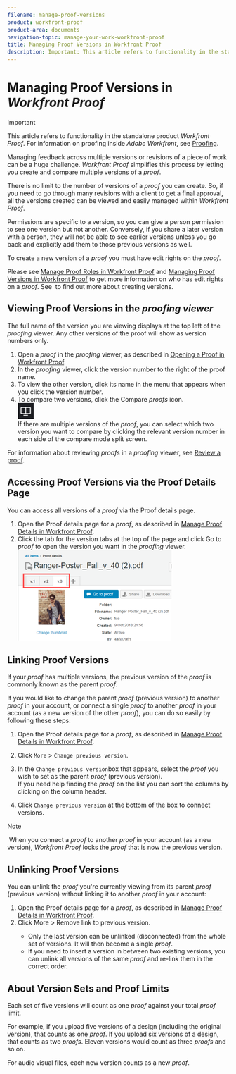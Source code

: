 ```yaml
---
filename: manage-proof-versions
product: workfront-proof
product-area: documents
navigation-topic: manage-your-work-workfront-proof
title: Managing Proof Versions in Workfront Proof
description: Important: This article refers to functionality in the standalone product Workfront Proof. For information on proofing inside Adobe Workfront, see Proofing.
---
```


# Managing Proof Versions in *Workfront Proof*

>[!IMPORTANT]
>
>This article refers to functionality in the standalone product *Workfront Proof*. For information on proofing inside *Adobe Workfront*, see [Proofing](../../../review-and-approve-work/proofing/proofing.md).

Managing feedback across multiple versions or revisions of a piece of work can be a huge challenge. *Workfront Proof* simplifies this process by letting you create and compare multiple versions of a *proof*.

There is no limit to the number of versions of a *proof* you can create. So, if you need to go through many revisions with a client to get a final approval, all the versions created can be viewed and easily managed within *Workfront Proof*.&nbsp;

Permissions are specific to a version, so you can give a person permission to see one version but not another. Conversely, if you share a later version with a person, they will not be able to see earlier versions unless you go back and explicitly add them to those previous versions as well.

To create a new version of a *proof* you must have edit rights on the *proof*.

Please see [Manage Proof Roles in Workfront Proof](../../../workfront-proof/wp-work-proofsfiles/share-proofs-and-files/manage-proof-roles.md) and [Managing Proof Versions in Workfront Proof](#) to get more information on who has edit rights on a *proof*. See&nbsp; to find out more about creating versions.

## Viewing Proof Versions in the *proofing viewer*

The full name of the version you are viewing displays at the top left of the *proofing* viewer. Any other versions of the proof will show as version numbers only.

<ol> 
 <li value="1">Open a <em>proof</em> in the <em>proofing</em> viewer, as described in <a href="../../../workfront-proof/wp-work-proofsfiles/review-proofs-wpv/open-proof.md" class="MCXref xref">Opening a Proof in Workfront Proof</a>.</li> 
 <li value="2">In the <em>proofing</em> viewer, click the version number to the right of the proof name.</li> 
 <li value="3">To view the other version, click its name in the menu that appears when you click the version number.</li> 
 <li value="4">To compare two versions, click the <span class="bold">Compare <em>proofs</em></span> icon.<br><img src="assets/compare-proofs-button.png" alt="Compare_Proofs_button.png"><br>If there are multiple versions of the <em>proof</em>, you can select which two version you want to compare by clicking the relevant version number in each side of the compare mode split screen.</li> 
</ol>

For information about reviewing *proofs* in a *proofing* viewer, see [Review a proof](../../../review-and-approve-work/proofing/reviewing-proofs-within-workfront/review-a-proof/review-a-proof.md).

## Accessing Proof Versions via the Proof Details Page

You can access all versions of a *proof* via the Proof details page.&nbsp;

<ol> 
 <li value="1">Open the Proof details page for a <em>proof</em>, as described in <a href="../../../workfront-proof/wp-work-proofsfiles/manage-your-work/manage-proof-details.md" class="MCXref xref">Manage Proof Details in Workfront Proof</a>.</li> 
 <li value="2">Click the tab for the version tabs at the top of the page and click <span class="bold">Go to <em>proof</em></span> to open the version you want in the <em>proofing</em> viewer.<br><img src="assets/version-tabs-on-proof-details-page-350x205.png" alt="Version_tabs_on_Proof_Details_page.png" style="width: 350;height: 205;"></li> 
</ol>

## Linking Proof Versions

If your *proof* has multiple versions, the previous version of the *proof* is commonly known as the parent *proof*.

If you would like to change the parent *proof* (previous version) to another *proof* in your account, or connect a single *proof* to another *proof* in your account (as a new version of the other *proof*), you can do so easily by following these steps:

1. Open the Proof details page for a *proof*, as described in [Manage Proof Details in Workfront Proof](../../../workfront-proof/wp-work-proofsfiles/manage-your-work/manage-proof-details.md).

1. Click `More` > `Change previous version`.

1. In the `Change previous version`box that appears, select the *proof* you wish to set as the parent *proof* (previous version).  
   If you need help finding the *proof* on the list you can sort the columns by clicking on the column header.

1. Click `Change previous version` at the bottom of the box to connect versions.&nbsp;

>[!NOTE]
>
>&nbsp;When you connect a *proof* to another *proof* in your account (as a new version), *Workfront Proof* locks the *proof* that is now the previous version.

## Unlinking Proof Versions

You can unlink the *proof* you're currently viewing from its parent *proof* (previous version) without linking it to another *proof* in your account:

<ol> 
 <li value="1">Open the Proof details page for a <em>proof</em>, as described in <a href="../../../workfront-proof/wp-work-proofsfiles/manage-your-work/manage-proof-details.md" class="MCXref xref">Manage Proof Details in Workfront Proof</a>.</li> 
 <li value="2">Click <span class="bold">More</span> > <span class="bold">Remove link to previous version</span>.</li> <note type="note"> 
  <ul> 
   <li>Only the last version can be unlinked (disconnected) from the whole set of versions. It will then become a single <em>proof</em>. </li> 
   <li>If you need to insert a version in between two existing versions, you can unlink all versions of the same <em>proof</em> and re-link them in the correct order. </li> 
  </ul> 
 </note> 
</ol>

## About Version Sets and Proof Limits

Each set of five versions will count as one *proof* against your total *proof* limit.

For example, if you upload five versions of a design (including the original version), that counts as one *proof*. If you upload six versions of a design, that counts as two *proofs*. Eleven versions would count as three *proofs* and so on.

For audio visual files, each new version counts as a new *proof*.

